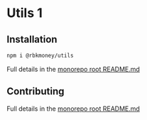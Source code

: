 # Utils 1

## Installation

```sh
npm i @rbkmoney/utils
```

Full details in the [monorepo root README.md](https://github.com/rbkmoney/fe-core#installation)

## Contributing

Full details in the [monorepo root README.md](https://github.com/rbkmoney/fe-core#contributing)
